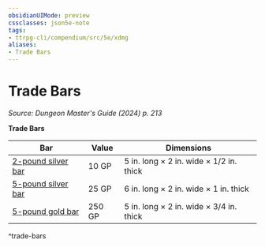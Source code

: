 ```yaml
---
obsidianUIMode: preview
cssclasses: json5e-note
tags:
- ttrpg-cli/compendium/src/5e/xdmg
aliases:
- Trade Bars
---
```

# Trade Bars
*Source: Dungeon Master's Guide (2024) p. 213* 

**Trade Bars**

| Bar | Value | Dimensions |
|-----|-------|------------|
| [2-pound silver bar](/3-Mechanics/CLI/items/silver-bar-2-pound-xdmg.md) | 10 GP | 5 in. long × 2 in. wide × 1/2 in. thick |
| [5-pound silver bar](/3-Mechanics/CLI/items/silver-bar-5-pound-xdmg.md) | 25 GP | 6 in. long × 2 in. wide × 1 in. thick |
| [5-pound gold bar](/3-Mechanics/CLI/items/gold-bar-5-pound-xdmg.md) | 250 GP | 5 in. long × 2 in. wide × 3/4 in. thick |
^trade-bars